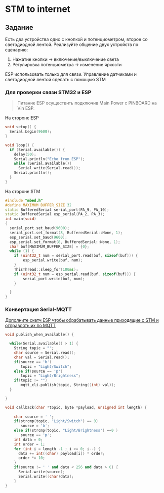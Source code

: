 # STM to internet

## Задание

Есть два устройства одно с кнопкой и потенциометром, второе со светодиодной лентой. Реализуйте общение двух устройств по сценарию:

1. Нажатие кнопки -> включение/выключение света
2. Регулировка потенциометра -> изменение яркости 

ESP использовать только для связи. Управление датчиками и светодиодной лентой сделать с помощью STM 

### Для проверки связи STM32 и ESP

> Питание ESP осуществить подключив Main Power с PINBOARD на Vin ESP.

На стороне ESP

```c++
void setup() {
  Serial.begin(9600);
}

void loop() {
  if (Serial.available()) {     
    delay(50);
    Serial.println("Echo from ESP");
    while (Serial.available())
      Serial.write(Serial.read());  
    Serial.println();
  }
}
```

На стороне STM

```c++
#include "mbed.h"
#define MAXIMUM_BUFFER_SIZE 32
static BufferedSerial serial_port(PA_9, PA_10);
static BufferedSerial esp_serial(PA_2, PA_3);
int main(void)
{
  serial_port.set_baud(9600);
  serial_port.set_format(8, BufferedSerial::None, 1);
  esp_serial.set_baud(9600);
  esp_serial.set_format(8, BufferedSerial::None, 1);
  char buf[MAXIMUM_BUFFER_SIZE] = {0};
  while (1) {
    if (uint32_t num = serial_port.read(buf, sizeof(buf))) {
        esp_serial.write(buf, num);
    }
    ThisThread::sleep_for(100ms);
    if (uint32_t num = esp_serial.read(buf, sizeof(buf))) {
        serial_port.write(buf, num);
    }

  }
}
```

### Конвертация Serial-MQTT

[Дополните скетч ESP чтобы обрабатывать данные приходящие с STM и отправлять их по MQTT](https://github.com/vesninam/esp_network_mqtt/blob/main/esp_networking.ino)

```c++
void publish_when_available() {

  while(Serial.available() > 1) {
    String topic = "";
    char source = Serial.read();
    char val = Serial.read();
    if(source == 'b')
       topic = "Light/Switch";
    else if(source == 'p')
       topic = "Light/Brightness";
    if(topic != "")
       mqtt_cli.publish(topic, String((int) val));
  }

}
```

```c++
void callback(char *topic, byte *payload, unsigned int length) {
   
    char source = ' ';
    if(strcmp(topic, "Light/Switch") == 0)
       source = 'b';
    else if(strcmp(topic, "Light/Brightness") ==0 )
       source == 'p';
    int data = 0;
    int order = 1;
    for (int i = length -1 ; i >= 0; i--) {
      data += int((char) payload[i]) * order;
      order *= 10;
    }
    if(source != ' ' and data < 256 and data > 0) {
      Serial.write(source);
      Serial.write((char)data);
    }
}
```

